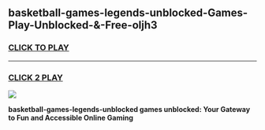 
## basketball-games-legends-unblocked-Games-Play-Unblocked-&-Free-oljh3
<h3>
<a href="https://premium76.site?title=basketball-games-legends-unblocked&ref=24A">CLICK TO PLAY</a></h3>
<hr>

<h3>
<a href="https://premium76.site?title=basketball-games-legends-unblocked&ref=24A">CLICK 2 PLAY</a>
  
</h3>

<a href="https://premium76.site?title=basketball-games-legends-unblocked&ref=24A"><img src="https://clearcache.store/games.png"></a>


**basketball-games-legends-unblocked games unblocked: Your Gateway to Fun and Accessible Online Gaming**
